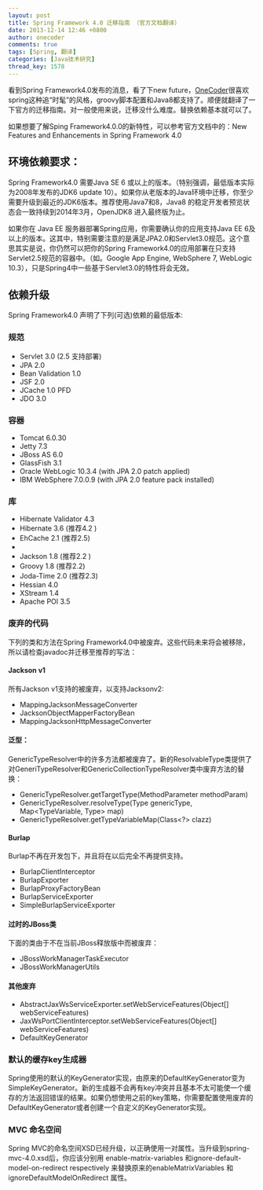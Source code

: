 ```yaml
---
layout: post
title: Spring Framework 4.0 迁移指南 （官方文档翻译）
date: 2013-12-14 12:46 +0800
author: onecoder
comments: true
tags: [Spring, 翻译]
categories: [Java技术研究]
thread_key: 1578
---
```

看到Spring Framework4.0发布的消息，看了下new future，<a href="http://www.coderli.com">OneCoder</a>很喜欢spring这种追&ldquo;时髦&rdquo;的风格，groovy脚本配置和Java8都支持了。顺便就翻译了一下官方的迁移指南。对一般使用来说，迁移没什么难度。替换依赖基本就可以了。

如果想要了解Sping Framework4.0.0的新特性，可以参考官方文档中的：New Features and Enhancements in Spring Framework 4.0

## 环境依赖要求：

Spring Framework4.0 需要Java SE 6 或以上的版本。（特别强调，最低版本实际为2008年发布的JDK6 update 10）。如果你从老版本的Java环境中迁移，你至少需要升级到最近的JDK6版本。推荐使用Java7和8，Java8 的稳定开发者预览状态会一致持续到2014年3月，OpenJDK8 进入最终版为止。

如果你在 Java EE 服务器部署Spring应用，你需要确认你的应用支持Java EE 6及以上的版本。这其中，特别需要注意的是满足JPA2.0和Servlet3.0规范。这个意思其实是说，你仍然可以把你的Spring Framework4.0的应用部署在只支持Servlet2.5规范的容器中。（如。Google App Engine, WebSphere 7, WebLogic 10.3），只是Spring4中一些基于Servlet3.0的特性将会无效。

## 依赖升级

Spring Framework4.0 声明了下列(可选)依赖的最低版本:

### 规范
<ul>
<li>Servlet 3.0 (2.5 支持部署)</li>
	<li>
		JPA 2.0</li>
	<li>
		Bean Validation 1.0</li>
	<li>
		JSF 2.0</li>
	<li>
		JCache 1.0 PFD</li>
	<li>
		JDO 3.0</li>
</ul>

### 容器
<ul>
	<li>
		Tomcat 6.0.30</li>
	<li>
		Jetty 7.3</li>
	<li>
		JBoss AS 6.0</li>
	<li>
		GlassFish 3.1</li>
	<li>
		Oracle WebLogic 10.3.4 (with JPA 2.0 patch applied)</li>
	<li>
		IBM WebSphere 7.0.0.9 (with JPA 2.0 feature pack installed)</li>
</ul>

### 库
<ul>
	<li>
		Hibernate Validator 4.3</li>
	<li>
		Hibernate 3.6 (推荐4.2 )</li>
	<li>
		EhCache 2.1 (推荐2.5)</li>
	<li>
		<Quartz 1.8 (推荐2.2 )</li>
	<li>
		Jackson 1.8 (推荐2.2 )</li>
	<li>
		Groovy 1.8 (推荐2.2)</li>
	<li>
		Joda-Time 2.0 (推荐2.3)</span></li>
	<li>
		Hessian 4.0</li>
	<li>
		XStream 1.4</li>
	<li>
		Apache POI 3.5</li>
</ul>

### 废弃的代码

下列的类和方法在Spring Framework4.0中被废弃。这些代码未来将会被移除，所以请检查javadoc并迁移至推荐的写法：
 
#### Jackson v1

所有Jackson v1支持的被废弃，以支持Jacksonv2:
<ul>
	<li>
		MappingJacksonMessageConverter</li>
	<li>
		JacksonObjectMapperFactoryBean</li>
	<li>
		MappingJacksonHttpMessageConverter</li>
</ul>

#### 泛型：

GenericTypeResolver中的许多方法都被废弃了。新的ResolvableType类提供了对GeneriTypeResolver和GenericCollectionTypeResolver类中废弃方法的替换：

<ul>
	<li>
	GenericTypeResolver.getTargetType(MethodParameter methodParam)</li>
	<li>
		GenericTypeResolver.resolveType(Type genericType, Map&lt;TypeVariable, Type&gt; map)</li>
	<li>
		GenericTypeResolver.getTypeVariableMap(Class&lt;?&gt; clazz)</li>
</ul>

#### Burlap

Burlap不再在开发包下，并且将在以后完全不再提供支持。
<ul>
	<li>
		BurlapClientInterceptor</li>
	<li>
		BurlapExporter</li>
	<li>
		BurlapProxyFactoryBean</li>
	<li>
		BurlapServiceExporter</li>
	<li>
		SimpleBurlapServiceExporter</li>
</ul>

#### 过时的JBoss类

下面的类由于不在当前JBoss释放版中而被废弃：</span></p>
<ul>
	<li>
		JBossWorkManagerTaskExecutor</li>
	<li>
		JBossWorkManagerUtils</li>
</ul>

#### 其他废弃

<ul>
	<li>	AbstractJaxWsServiceExporter.setWebServiceFeatures(Object[] webServiceFeatures)</li>
	<li>JaxWsPortClientInterceptor.setWebServiceFeatures(Object[] webServiceFeatures)</span></li>
	<li>
		DefaultKeyGenerator</li>
</ul>

### 默认的缓存key生成器</span><br />

Spring使用的默认的KeyGenerator实现，由原来的DefaultKeyGenerator变为SimpleKeyGenerator。新的生成器不会再有key冲突并且基本不太可能使一个缓存的方法返回错误的结果。如果仍想使用之前的key策略，你需要配置使用废弃的DefaultKeyGenerator或者创建一个自定义的KeyGenerator实现。

### MVC 命名空间

Spring MVC的命名空间XSD已经升级，以正确使用一对属性。当升级到spring-mvc-4.0.xsd后，你应该分别用 enable-matrix-variables 和ignore-default-model-on-redirect respectively 来替换原来的enableMatrixVariables 和ignoreDefaultModelOnRedirect 属性。